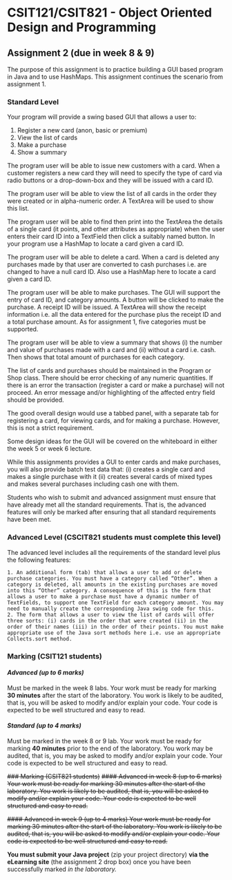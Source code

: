 # CSIT121/CSIT821 - Object Oriented Design and Programming

## Assignment 2 (due in week 8 & 9)
The purpose of this assignment is to practice building a GUI based program in Java and to use HashMaps. This assignment continues the scenario from assignment 1.


### Standard Level
Your program will provide a swing based GUI that allows a user to:
1. Register a new card (anon, basic or premium)
2. View the list of cards
3. Make a purchase
4. Show a summary

The program user will be able to issue new customers with a card. When a customer registers a new card they will need to specify the type of card via radio buttons or a drop-down-box and they will be issued with a card ID.

The program user will be able to view the list of all cards in the order they were created or in alpha-numeric order. A TextArea will be used to show this list.

The program user will be able to find then print into the TextArea the details of a single card (it points, and other attributes as appropriate) when the user enters their card ID into a TextField then click a suitably named button. In your program use a HashMap to locate a card given a card ID.

The program user will be able to delete a card. When a card is deleted any purchases made by that user are converted to cash purchases i.e. are changed to have a null card ID. Also use a HashMap here to locate a card given a card ID.

The program user will be able to make purchases. The GUI will support the entry of card ID, and category amounts. A button will be clicked to make the purchase. A receipt ID will be issued. A TextArea will show the receipt information i.e. all the data entered for the purchase plus the receipt ID and a total purchase amount. As for assignment 1, five categories must be supported.

The program user will be able to view a summary that shows (i) the number and value of purchases made with a card and (ii) without a card i.e. cash. Then shows that total amount of purchases for each category.

The list of cards and purchases should be maintained in the Program or Shop class. There should be error checking of any numeric quantities. If there is an error the transaction (register a card or make a purchase) will not proceed. An error message and/or highlighting of the affected entry field should be provided.

The good overall design would use a tabbed panel, with a separate tab for registering a card, for viewing cards, and for making a purchase. However, this is not a strict requirement.

Some design ideas for the GUI will be covered on the whiteboard in either the week 5 or week 6 lecture.

While this assignments provides a GUI to enter cards and make purchases, you will also provide batch test data that: (i) creates a single card and makes a single purchase with it (ii) creates several cards of mixed types and makes several purchases including cash one with them.

Students who wish to submit and advanced assignment must ensure that have already met all the standard requirements. That is, the advanced features will only be marked after ensuring that all standard requirements have been met.


### Advanced Level (CSCIT821 students must complete this level)
The advanced level includes all the requirements of the standard level plus the following features:

    1. An additional form (tab) that allows a user to add or delete purchase categories. You must have a category called “Other”. When a category is deleted, all amounts in the existing purchases are moved into this “Other” category. A consequence of this is the form that allows a user to make a purchase must have a dynamic number of TextFields, to support one TextField for each category amount. You may need to manually create the corresponding Java swing code for this.
    2. The form that allows a user to view the list of cards will offer three sorts: (i) cards in the order that were created (ii) in the order of their names (iii) in the order of their points. You must make appropriate use of the Java sort methods here i.e. use an appropriate Collects.sort method.


### Marking (CSIT121 students)
#### *Advanced (up to 6 marks)*
Must be marked in the week 8 labs. Your work must be ready for marking **30 minutes** after the start of the laboratory. You work is likely to be audited, that is, you will be asked to modify and/or explain your code. Your code is expected to be well structured and easy to read.

#### *Standard (up to 4 marks)*
Must be marked in the week 8 or 9 lab. Your work must be ready for marking **40 minutes** prior to the end of the laboratory. You work may be audited, that is, you may be asked to modify and/or explain your code. Your code is expected to be well structured and easy to read.

~~### Marking (CSIT821 students)~~
~~#### Advanced in week 8 (up to 6 marks)
Your work must be ready for marking 30 minutes after the start of the laboratory. You work is likely to be audited, that is, you will be asked to modify and/or explain your code. Your code is expected to be well structured and easy to read.~~

~~#### Advanced in week 9 (up to 4 marks)
Your work must be ready for marking 30 minutes after the start of the laboratory. You work is likely to be audited, that is, you will be asked to modify and/or explain your code. Your code is expected to be well structured and easy to read.~~

**You must submit your Java project** (zip your project directory) **via the eLearning site** (the assignment 2 drop box) once you have been successfully marked *in the laboratory.*
